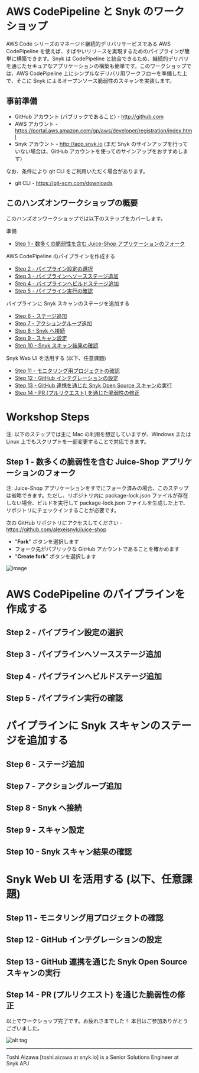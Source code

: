 # AWS CodePipeline と Snyk のワークショップ

AWS Code シリーズのマネージド継続的デリバリサービスである AWS CodePipeline を使えば、すばやいリリースを実現するためのパイプラインが簡単に構築できます。Snyk は CodePipeline と統合できるため、継続的デリバリを通じたセキュアなアプリケーションの構築も簡単です。このワークショップでは、AWS CodePipeline 上にシンプルなデリバリ用ワークフローを準備した上で、そこに Snyk によるオープンソース脆弱性のスキャンを実装します。

## 事前準備

* GitHub アカウント (パブリックであること) - http://github.com
* AWS アカウント - https://portal.aws.amazon.com/gp/aws/developer/registration/index.html
* Snyk アカウント - http://app.snyk.io
(まだ Snyk のサインアップを行っていない場合は、GitHub アカウントを使ってのサインアップをおすすめします)

なお、条件により git CLI をご利用いただく場合があります。

* git CLI - https://git-scm.com/downloads

## このハンズオンワークショップの概要

このハンズオンワークショップでは以下のステップをカバーします。

準備

* [Step 1 - 数多くの脆弱性を含む Juice-Shop アプリケーションのフォーク](#step-1---%E6%95%B0%E5%A4%9A%E3%81%8F%E3%81%AE%E8%84%86%E5%BC%B1%E6%80%A7%E3%82%92%E5%90%AB%E3%82%80-juice-shop-%E3%82%A2%E3%83%97%E3%83%AA%E3%82%B1%E3%83%BC%E3%82%B7%E3%83%A7%E3%83%B3%E3%81%AE%E3%83%95%E3%82%A9%E3%83%BC%E3%82%AF)

AWS CodePipeline のパイプラインを作成する

* [Step 2 - パイプライン設定の選択](#step-2---%E3%83%91%E3%82%A4%E3%83%97%E3%83%A9%E3%82%A4%E3%83%B3%E8%A8%AD%E5%AE%9A%E3%81%AE%E9%81%B8%E6%8A%9E)
* [Step 3 - パイプラインへソースステージ追加](#step-3---%E3%83%91%E3%82%A4%E3%83%97%E3%83%A9%E3%82%A4%E3%83%B3%E3%81%B8%E3%82%BD%E3%83%BC%E3%82%B9%E3%82%B9%E3%83%86%E3%83%BC%E3%82%B8%E8%BF%BD%E5%8A%A0)
* [Step 4 - パイプラインへビルドステージ追加](#step-4---%E3%83%91%E3%82%A4%E3%83%97%E3%83%A9%E3%82%A4%E3%83%B3%E3%81%B8%E3%83%93%E3%83%AB%E3%83%89%E3%82%B9%E3%83%86%E3%83%BC%E3%82%B8%E8%BF%BD%E5%8A%A0)
* [Step 5 - パイプライン実行の確認](#step-5---%E3%83%91%E3%82%A4%E3%83%97%E3%83%A9%E3%82%A4%E3%83%B3%E5%AE%9F%E8%A1%8C%E3%81%AE%E7%A2%BA%E8%AA%8D)

パイプラインに Snyk スキャンのステージを追加する

* [Step 6 - ステージ追加](#step-6---%E3%82%B9%E3%83%86%E3%83%BC%E3%82%B8%E8%BF%BD%E5%8A%A0)
* [Step 7 - アクショングループ追加](#step-7---%E3%82%A2%E3%82%AF%E3%82%B7%E3%83%A7%E3%83%B3%E3%82%B0%E3%83%AB%E3%83%BC%E3%83%97%E8%BF%BD%E5%8A%A0)
* [Step 8 - Snyk へ接続](#step-8---snyk-%E3%81%B8%E6%8E%A5%E7%B6%9A)
* [Step 9 - スキャン設定](#step-9---%E3%82%B9%E3%82%AD%E3%83%A3%E3%83%B3%E8%A8%AD%E5%AE%9A)
* [Step 10 - Snyk スキャン結果の確認](d#step-10---snyk-%E3%82%B9%E3%82%AD%E3%83%A3%E3%83%B3%E7%B5%90%E6%9E%9C%E3%81%AE%E7%A2%BA%E8%AA%8D)

Snyk Web UI を活用する (以下、任意課題)

* [Step 11 - モニタリング用プロジェクトの確認](#step-11---%E3%83%A2%E3%83%8B%E3%82%BF%E3%83%AA%E3%83%B3%E3%82%B0%E7%94%A8%E3%83%97%E3%83%AD%E3%82%B8%E3%82%A7%E3%82%AF%E3%83%88%E3%81%AE%E7%A2%BA%E8%AA%8D)
* [Step 12 - GitHub インテグレーションの設定](#step-12---github-%E3%82%A4%E3%83%B3%E3%83%86%E3%82%B0%E3%83%AC%E3%83%BC%E3%82%B7%E3%83%A7%E3%83%B3%E3%81%AE%E8%A8%AD%E5%AE%9A)
* [Step 13 - GitHub 連携を通じた Snyk Open Source スキャンの実行](#step-13---github-%E9%80%A3%E6%90%BA%E3%82%92%E9%80%9A%E3%81%98%E3%81%9F-snyk-open-source-%E3%82%B9%E3%82%AD%E3%83%A3%E3%83%B3%E3%81%AE%E5%AE%9F%E8%A1%8C)
* [Step 14 - PR (プルリクエスト) を通じた脆弱性の修正](#step-14---pr-%E3%83%97%E3%83%AB%E3%83%AA%E3%82%AF%E3%82%A8%E3%82%B9%E3%83%88-%E3%82%92%E9%80%9A%E3%81%98%E3%81%9F%E8%84%86%E5%BC%B1%E6%80%A7%E3%81%AE%E4%BF%AE%E6%AD%A3)

# Workshop Steps

注: 以下のステップでは主に Mac の利用を想定していますが、Windows または Linux 上でもスクリプトを一部変更することで対応できます。

## Step 1 - 数多くの脆弱性を含む Juice-Shop アプリケーションのフォーク

注: Juice-Shop アプリケーションをすでにフォーク済みの場合、このステップは省略できます。ただし、リポジトリ内に package-lock.json ファイルが存在しない場合、ビルドを実行して package-lock.json ファイルを生成した上で、リポジトリにチェックインすることが必要です。

次の GitHub リポジトリにアクセスしてください - https://github.com/alexeisnyk/juice-shop

* "**Fork**" ボタンを選択します
* フォーク先がパブリックな GitHub アカウントであることを確かめます
* "**Create fork**" ボタンを選択します

![image](https://user-images.githubusercontent.com/95601557/176453050-8f7a0172-2a70-4a65-9cc7-9adedf5b3a0f.png)



# AWS CodePipeline のパイプラインを作成する

## Step 2 - パイプライン設定の選択
## Step 3 - パイプラインへソースステージ追加
## Step 4 - パイプラインへビルドステージ追加
## Step 5 - パイプライン実行の確認

# パイプラインに Snyk スキャンのステージを追加する

## Step 6 - ステージ追加
## Step 7 - アクショングループ追加
## Step 8 - Snyk へ接続
## Step 9 - スキャン設定
## Step 10 - Snyk スキャン結果の確認

# Snyk Web UI を活用する (以下、任意課題)

## Step 11 - モニタリング用プロジェクトの確認
## Step 12 - GitHub インテグレーションの設定
## Step 13 - GitHub 連携を通じた Snyk Open Source スキャンの実行
## Step 14 - PR (プルリクエスト) を通じた脆弱性の修正


以上でワークショップ完了です。お疲れさまでした！
本日はご参加ありがとうございました。

![alt tag](https://i.ibb.co/7tnp1B6/snyk-logo.png)

<hr />
Toshi Aizawa [toshi.aizawa at snyk.io] is a Senior Solutions Engineer at Snyk APJ
